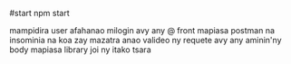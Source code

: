  #start
 npm start

mampidira user afahanao milogin avy any @ front 
mapiasa postman na insominia na koa zay mazatra anao
valideo ny requete avy any aminin'ny body mapiasa  library joi ny itako tsara 
